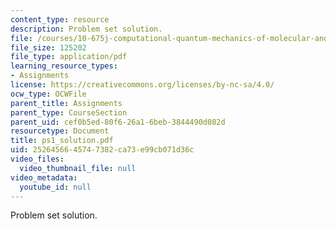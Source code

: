 ```yaml
---
content_type: resource
description: Problem set solution.
file: /courses/10-675j-computational-quantum-mechanics-of-molecular-and-extended-systems-fall-2004/2526456645747382ca73e99cb071d36c_ps1_solution.pdf
file_size: 125202
file_type: application/pdf
learning_resource_types:
- Assignments
license: https://creativecommons.org/licenses/by-nc-sa/4.0/
ocw_type: OCWFile
parent_title: Assignments
parent_type: CourseSection
parent_uid: cef0b5ed-80f6-26a1-6beb-3844490d082d
resourcetype: Document
title: ps1_solution.pdf
uid: 25264566-4574-7382-ca73-e99cb071d36c
video_files:
  video_thumbnail_file: null
video_metadata:
  youtube_id: null
---
```

Problem set solution.